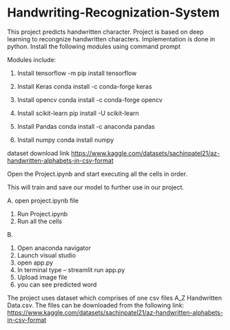 # Handwriting-Recognization-System

This project predicts handwritten character.
Project is based on deep learning to recongnize handwritten characters.
Implementation is done in python.
Install the following modules using command prompt


Modules include:

1. Install tensorflow
-m pip install tensorflow

2. Install Keras
conda install -c conda-forge keras

3. Install opencv
conda install -c conda-forge opencv

4. Install scikit-learn
pip install -U scikit-learn

5. Install Pandas
conda install -c anaconda pandas
 
6. Install numpy
conda install numpy

dataset download link
https://www.kaggle.com/datasets/sachinpatel21/az-handwritten-alphabets-in-csv-format

Open the Project.ipynb and start executing all the cells in order.

This will train and save our model to further use in our project.

A.
open project.ipynb file
1.	Run Project.ipynb
2.	Run all the cells

B.
1. Open anaconda navigator
2. Launch visual studio
3. open app.py
4. In terminal type – streamlit run app.py
5. Upload image file
6. you can see predicted word


The project uses dataset which comprises of one csv files A_Z Handwritten Data.csv. The files can be downloaded from the following link:
https://www.kaggle.com/datasets/sachinpatel21/az-handwritten-alphabets-in-csv-format





